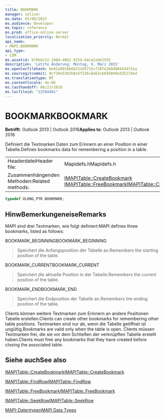 ```yaml
---
title: BOOKMARK
manager: soliver
ms.date: 03/09/2015
ms.audience: Developer
ms.topic: reference
ms.prod: office-online-server
localization_priority: Normal
api_name:
- MAPI.BOOKMARK
api_type:
- COM
ms.assetid: 678bdc52-3404-48b2-9154-64ce2a941555
description: 'Letzte Änderung: Montag, 9. März 2015'
ms.openlocfilehash: be41a9916b6b231d5715cf18fe2b0d804434f2ea
ms.sourcegitcommit: 0cf39e5382b8c6f236c8a63c6036849ed3527ded
ms.translationtype: MT
ms.contentlocale: de-DE
ms.lasthandoff: 08/23/2018
ms.locfileid: "22594481"
---
```

# <a name="bookmark"></a><span data-ttu-id="8811e-103">BOOKMARK</span><span class="sxs-lookup"><span data-stu-id="8811e-103">BOOKMARK</span></span>

  
  
<span data-ttu-id="8811e-104">**Betrifft**: Outlook 2013 | Outlook 2016</span><span class="sxs-lookup"><span data-stu-id="8811e-104">**Applies to**: Outlook 2013 | Outlook 2016</span></span> 
  
<span data-ttu-id="8811e-105">Definiert die Textmarken Daten zum Erinnern an einer Position in einer Tabelle.</span><span class="sxs-lookup"><span data-stu-id="8811e-105">Defines bookmarks data for remembering a position in a table.</span></span> 
  
|||
|:-----|:-----|
|<span data-ttu-id="8811e-106">Headerdatei</span><span class="sxs-lookup"><span data-stu-id="8811e-106">Header file:</span></span>  <br/> |<span data-ttu-id="8811e-107">Mapidefs.h</span><span class="sxs-lookup"><span data-stu-id="8811e-107">Mapidefs.h</span></span>  <br/> |
|<span data-ttu-id="8811e-108">Zusammenhängenden Methoden:</span><span class="sxs-lookup"><span data-stu-id="8811e-108">Related methods:</span></span>  <br/> |<span data-ttu-id="8811e-109">[IMAPITable::CreateBookmark](imapitable-createbookmark.md) [IMAPITable::FreeBookmark](imapitable-freebookmark.md)</span><span class="sxs-lookup"><span data-stu-id="8811e-109">[IMAPITable::CreateBookmark](imapitable-createbookmark.md)[IMAPITable::FreeBookmark](imapitable-freebookmark.md)</span></span> <br/> |
   
```cpp
typedef ULONG_PTR BOOKMARK;
```

## <a name="remarks"></a><span data-ttu-id="8811e-110">HinwBemerkungeneise</span><span class="sxs-lookup"><span data-stu-id="8811e-110">Remarks</span></span>

<span data-ttu-id="8811e-111">MAPI sind drei Textmarken, wie folgt definiert:</span><span class="sxs-lookup"><span data-stu-id="8811e-111">MAPI defines three bookmarks, listed as follows:</span></span>
  
<span data-ttu-id="8811e-112">BOOKMARK_BEGINNING</span><span class="sxs-lookup"><span data-stu-id="8811e-112">BOOKMARK_BEGINNING</span></span> 
  
> <span data-ttu-id="8811e-113">Speichert die Anfangsposition der Tabelle an.</span><span class="sxs-lookup"><span data-stu-id="8811e-113">Remembers the starting position of the table.</span></span> 
    
<span data-ttu-id="8811e-114">BOOKMARK_CURRENT</span><span class="sxs-lookup"><span data-stu-id="8811e-114">BOOKMARK_CURRENT</span></span> 
  
> <span data-ttu-id="8811e-115">Speichert die aktuelle Position in der Tabelle.</span><span class="sxs-lookup"><span data-stu-id="8811e-115">Remembers the current position of the table.</span></span>
    
<span data-ttu-id="8811e-116">BOOKMARK_END</span><span class="sxs-lookup"><span data-stu-id="8811e-116">BOOKMARK_END</span></span> 
  
> <span data-ttu-id="8811e-117">Speichert die Endposition der Tabelle an.</span><span class="sxs-lookup"><span data-stu-id="8811e-117">Remembers the ending position of the table.</span></span>
    
<span data-ttu-id="8811e-118">Clients können weitere Textmarken zum Erinnern an andere Positionen Tabelle erstellen.</span><span class="sxs-lookup"><span data-stu-id="8811e-118">Clients can create other bookmarks for remembering other table positions.</span></span> <span data-ttu-id="8811e-119">Textmarken sind nur ab, wenn die Tabelle geöffnet ist ungültig.</span><span class="sxs-lookup"><span data-stu-id="8811e-119">Bookmarks are valid only when the table is open.</span></span> <span data-ttu-id="8811e-120">Clients müssen Textmarken frei, die sie vor dem Schließen der verknüpften Tabelle erstellt haben.</span><span class="sxs-lookup"><span data-stu-id="8811e-120">Clients must free any bookmarks that they have created before closing the associated table.</span></span> 
  
## <a name="see-also"></a><span data-ttu-id="8811e-121">Siehe auch</span><span class="sxs-lookup"><span data-stu-id="8811e-121">See also</span></span>



[<span data-ttu-id="8811e-122">IMAPITable::CreateBookmark</span><span class="sxs-lookup"><span data-stu-id="8811e-122">IMAPITable::CreateBookmark</span></span>](imapitable-createbookmark.md)
  
[<span data-ttu-id="8811e-123">IMAPITable::FindRow</span><span class="sxs-lookup"><span data-stu-id="8811e-123">IMAPITable::FindRow</span></span>](imapitable-findrow.md)
  
[<span data-ttu-id="8811e-124">IMAPITable::FreeBookmark</span><span class="sxs-lookup"><span data-stu-id="8811e-124">IMAPITable::FreeBookmark</span></span>](imapitable-freebookmark.md)
  
[<span data-ttu-id="8811e-125">IMAPITable::SeekRow</span><span class="sxs-lookup"><span data-stu-id="8811e-125">IMAPITable::SeekRow</span></span>](imapitable-seekrow.md)


[<span data-ttu-id="8811e-126">MAPI-Datentypen</span><span class="sxs-lookup"><span data-stu-id="8811e-126">MAPI Data Types</span></span>](mapi-data-types.md)

